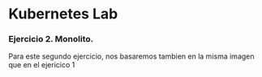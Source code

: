 # Kubernetes Lab 

### Ejercicio 2. Monolito.

Para este segundo ejercicio, nos basaremos tambien en la misma imagen que en el ejericico 1

